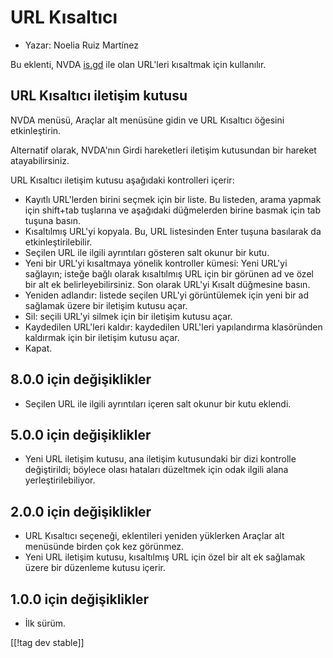 # URL Kısaltıcı #

* Yazar: Noelia Ruiz Martínez

Bu eklenti, NVDA [is.gd][1] ile olan URL'leri kısaltmak için kullanılır.

## URL Kısaltıcı iletişim kutusu ##

NVDA menüsü, Araçlar alt menüsüne gidin ve URL Kısaltıcı öğesini
etkinleştirin.

Alternatif olarak, NVDA'nın Girdi hareketleri iletişim kutusundan bir
hareket atayabilirsiniz.

URL Kısaltıcı iletişim kutusu aşağıdaki kontrolleri içerir:

* Kayıtlı URL'lerden birini seçmek için bir liste. Bu listeden, arama yapmak
  için shift+tab tuşlarına ve aşağıdaki düğmelerden birine basmak için tab
  tuşuna basın.
* Kısaltılmış URL'yi kopyala. Bu, URL listesinden Enter tuşuna basılarak da
  etkinleştirilebilir.
* Seçilen URL ile ilgili ayrıntıları gösteren salt okunur bir kutu.
* Yeni bir URL'yi kısaltmaya yönelik kontroller kümesi: Yeni URL'yi
  sağlayın; isteğe bağlı olarak kısaltılmış URL için bir görünen ad ve özel
  bir alt ek belirleyebilirsiniz. Son olarak URL'yi Kısalt düğmesine basın.
* Yeniden adlandır: listede seçilen URL'yi görüntülemek için yeni bir ad
  sağlamak üzere bir iletişim kutusu açar.
* Sil: seçili URL'yi silmek için bir iletişim kutusu açar.
* Kaydedilen URL'leri kaldır: kaydedilen URL'leri yapılandırma klasöründen
  kaldırmak için bir iletişim kutusu açar.
* Kapat.

## 8.0.0 için değişiklikler ##

* Seçilen URL ile ilgili ayrıntıları içeren salt okunur bir kutu eklendi.

## 5.0.0 için değişiklikler ##

* Yeni URL iletişim kutusu, ana iletişim kutusundaki bir dizi kontrolle
  değiştirildi; böylece olası hataları düzeltmek için odak ilgili alana
  yerleştirilebiliyor.

## 2.0.0 için değişiklikler ##

* URL Kısaltıcı seçeneği, eklentileri yeniden yüklerken Araçlar alt
  menüsünde birden çok kez görünmez.
* Yeni URL iletişim kutusu, kısaltılmış URL için özel bir alt ek sağlamak
  üzere bir düzenleme kutusu içerir.

## 1.0.0 için değişiklikler ##

* İlk sürüm.


[[!tag dev stable]]

[1]: https://is.gd
